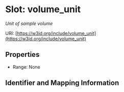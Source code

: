 # Slot: volume_unit
_Unit of sample volume_


URI: [https://w3id.org/include/volume_unit](https://w3id.org/include/volume_unit)



<!-- no inheritance hierarchy -->


## Properties

 * Range: None



## Identifier and Mapping Information





